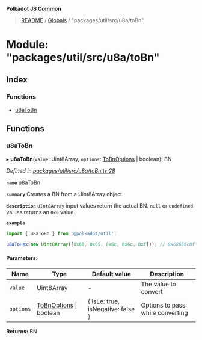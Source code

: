 **Polkadot JS Common**

> [README](../README.md) / [Globals](../globals.md) / "packages/util/src/u8a/toBn"

# Module: "packages/util/src/u8a/toBn"

## Index

### Functions

* [u8aToBn](_packages_util_src_u8a_tobn_.md#u8atobn)

## Functions

### u8aToBn

▸ **u8aToBn**(`value`: Uint8Array, `options`: [ToBnOptions](../interfaces/_packages_util_src_types_.tobnoptions.md) \| boolean): BN

*Defined in [packages/util/src/u8a/toBn.ts:28](https://github.com/polkadot-js/common/blob/13ae8665/packages/util/src/u8a/toBn.ts#L28)*

**`name`** u8aToBn

**`summary`** Creates a BN from a Uint8Array object.

**`description`** 
`UInt8Array` input values return the actual BN. `null` or `undefined` values returns an `0x0` value.

**`example`** 
<BR>

```javascript
import { u8aToBn } from '@polkadot/util';

u8aToHex(new Uint8Array([0x68, 0x65, 0x6c, 0x6c, 0xf])); // 0x68656c0f
```

#### Parameters:

Name | Type | Default value | Description |
------ | ------ | ------ | ------ |
`value` | Uint8Array | - | The value to convert |
`options` | [ToBnOptions](../interfaces/_packages_util_src_types_.tobnoptions.md) \| boolean | { isLe: true, isNegative: false } | Options to pass while converting |

**Returns:** BN
